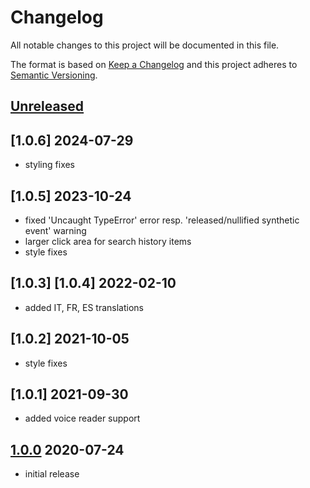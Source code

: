 # Changelog

All notable changes to this project will be documented in this file.

The format is based on [Keep a Changelog](http://keepachangelog.com/) and this project adheres to [Semantic Versioning](http://semver.org/).

## [Unreleased]

## [1.0.6] 2024-07-29
- styling fixes

## [1.0.5] 2023-10-24
- fixed 'Uncaught TypeError' error resp. 'released/nullified synthetic event' warning
- larger click area for search history items
- style fixes

## [1.0.3] [1.0.4] 2022-02-10
- added IT, FR, ES translations

## [1.0.2] 2021-10-05
- style fixes

## [1.0.1] 2021-09-30
- added voice reader support

## [1.0.0] 2020-07-24
- initial release

[Unreleased]: https://github.com/shopgate-professional-services/ext-search-history/compare/v1.0.0...HEAD
[1.0.0]: https://github.com/shopgate-professional-services/ext-search-history/releases/v1.0.0
